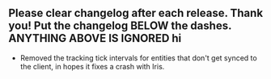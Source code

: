 Please clear changelog after each release.
Thank you!
Put the changelog BELOW the dashes. ANYTHING ABOVE IS IGNORED
hi
-----------------
- Removed the tracking tick intervals for entities that don't get synced to the client, in hopes it fixes a crash with Iris.
